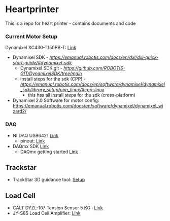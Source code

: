 # Heartprinter
This is a repo for heart printer - contains documents and code

### Current Motor Setup

Dynamixel XC430-T150BB-T: [Link](https://www.robotis.us/dynamixel-xc430-t150bb-t/)

- Dynamixel SDK - *https://emanual.robotis.com/docs/en/dxl/dxl-quick-start-guide/#dynamixel-sdk*
  - Dynamixel SDK git - *https://github.com/ROBOTIS-GIT/DynamixelSDK/tree/main*
  - install steps for the sdk (CPP) - *https://emanual.robotis.com/docs/en/software/dynamixel/dynamixel_sdk/library_setup/cpp_linux/#cpp-linux*
      - this has all install steps for the sdk (cross-platform)
- Dynamixel 2.0 Software for motor config: https://emanual.robotis.com/docs/en/software/dynamixel/dynamixel_wizard2/

### DAQ
- NI DAQ USB6421 [Link](https://www.ni.com/en-us/support/model.usb-6421.html)
  - pinout: [Link](https://www.ni.com/docs/en-US/bundle/usb-6421/page/pinout.html)    
- DAQmx SDK [Link](https://www.ni.com/en/support/downloads/drivers/download.ni-daq-mx.html)
    - DAQmx getting started [Link](https://www.ni.com/en/support/documentation/supplemental/06/getting-started-with-ni-daqmx--main-page.html)

## Trackstar
- TrackStar 3D guidance tool: [Setup](https://github.com/shreyassanghvi/Heartprinter/blob/main/code/10006809-%203DG%20driveBAY-trakSTAR%20installation%20package%20R03.zip)
 
## Load Cell
- CALT DYZL-107 Tension Sensor 5 KG : [Link](https://www.amazon.com/DYZL-107-Tension-Rollers-Measuring-Detecting/dp/B0BKKZVFMZ?sr=8-2)
- JY-S85 Load Cell Amplifier: [Link](https://www.amazon.com/FEGIANCHE-Current-Amplifier-Transmitter-Voltage/dp/B0DBD3DTYW?th=1)
